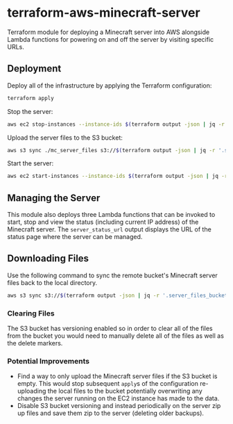 # terraform-aws-minecraft-server

Terraform module for deploying a Minecraft server into AWS alongside Lambda functions for powering on and off the server by visiting specific URLs.

## Deployment

Deploy all of the infrastructure by applying the Terraform configuration:
```bash
terraform apply
```

Stop the server:
```bash
aws ec2 stop-instances --instance-ids $(terraform output -json | jq -r '.minecraft_server_instance_id.value')
``` 

Upload the server files to the S3 bucket:
```bash
aws s3 sync ./mc_server_files s3://$(terraform output -json | jq -r '.server_files_bucket_name.value')
``` 

Start the server:
```bash
aws ec2 start-instances --instance-ids $(terraform output -json | jq -r '.minecraft_server_instance_id.value')
``` 

## Managing the Server
This module also deploys three Lambda functions that can be invoked to start, stop and view the status (including current IP address) of the Minecraft server. The `server_status_url` output displays the URL of the status page where the server can be managed.

## Downloading Files
Use the following command to sync the remote bucket's Minecraft server files back to the local directory. 
```bash
aws s3 sync s3://$(terraform output -json | jq -r '.server_files_bucket_name.value') ./mc_server_files/
```

### Clearing Files
The S3 bucket has versioning enabled so in order to clear all of the files from the bucket you would need to manually delete all of the files as well as the delete markers.

### Potential Improvements
- Find a way to only upload the Minecraft server files if the S3 bucket is empty. This would stop subsequent `apply`s of the configuration re-uploading the local files to the bucket potentially overwriting any changes the server running on the EC2 instance has made to the data.
- Disable S3 bucket versioning and instead periodically on the server zip up files and save them zip to the server (deleting older backups).